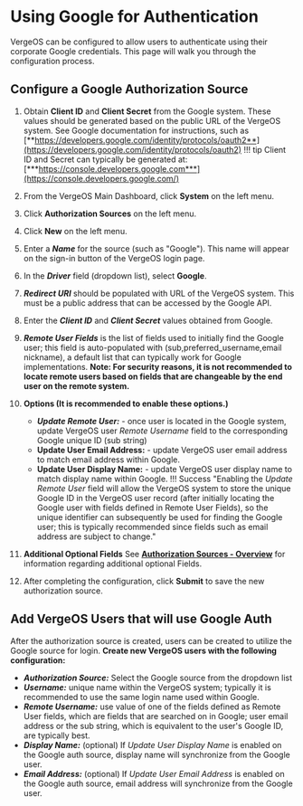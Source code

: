 # Using Google for Authentication

VergeOS can be configured to allow users to authenticate using their corporate Google credentials.  This page will walk you through the configuration process.

## Configure a Google Authorization Source

1. Obtain **Client ID** and **Client Secret** from the Google system. These values should be generated based on the public URL of the VergeOS system. See Google documentation for instructions, such as [**https://developers.google.com/identity/protocols/oauth2**](https://developers.google.com/identity/protocols/oauth2)
!!! tip
    Client ID and Secret can typically be generated at: [***https://console.developers.google.com***](https://console.developers.google.com/)

2. From the VergeOS Main Dashboard, click **System** on the left menu.
3. Click **Authorization Sources** on the left menu.
4. Click **New** on the left menu.
5. Enter a ***Name*** for the source (such as "Google"). This name will appear on the sign-in button of the VergeOS login page.
6. In the ***Driver*** field (dropdown list), select **Google**.
7. ***Redirect URI*** should be populated with URL of the VergeOS system. This must be a public address that can be accessed by the Google API.
8. Enter the ***Client ID*** and ***Client Secret*** values obtained from Google.
9. ***Remote User Fields*** is the list of fields used to initially find the Google user; this field is auto-populated with (sub,preferred_username,email nickname), a default list that can typically work for Google implementations. **Note: For security reasons, it is not recommended to locate remote users based on fields that are changeable by the end user on the remote system.**

10. **Options (It is recommended to enable these options.)**
    - ***Update Remote User:*** - once user is located in the Google system, update VergeOS user *Remote Username* field to the corresponding Google unique ID (sub string)
    - **Update User Email Address:** - update VergeOS user email address to match email address within Google.
    - **Update User Display Name:** - update VergeOS user display name to match display name within Google.
!!! Success "Enabling the *Update Remote User* field will allow the VergeOS system to store the unique Google ID in the VergeOS user record (after initially locating the Google user with fields defined in Remote User Fields), so the unique identifier can subsequently be used for finding the Google user; this is typically recommended since fields such as email address are subject to change."

11. **Additional Optional Fields**
See [**Authorization Sources - Overview**](/product-guide/auth/auth-sources-overview) for information regarding additional optional Fields.

12. After completing the configuration, click **Submit** to save the new authorization source.

## Add VergeOS Users that will use Google Auth

After the authorization source is created, users can be created to utilize the Google source for login.
**Create new VergeOS users with the following configuration:**  

- ***Authorization Source:*** Select the Google source from the dropdown list
- ***Username:*** unique name within the VergeOS system; typically it is recommended to use the same login name used within Google.
- ***Remote Username:*** use value of one of the fields defined as Remote User fields, which are fields that are searched on in Google; user email address or the sub string, which is equivalent to the user's Google ID, are typically best.
- ***Display Name:*** (optional) If *Update User Display Name* is enabled on the Google auth source, display name will synchronize from the Google user.
- ***Email Address:*** (optional) If *Update User Email Address* is enabled on the Google auth source, email address will synchronize from the Google user.
